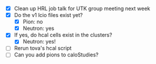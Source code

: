 - [x] Clean up HRL job talk for UTK group meeting next week
- [x] Do the v1 lcio files exist yet?
  - [x] Pion: no
  - [x] Neutron: yes
- [x] If yes, do hcal cells exist in the clusters?
  - [x] Neutron: yes!
- [ ] Rerun tova's hcal script
- [ ] Can you add pions to caloStudies?
